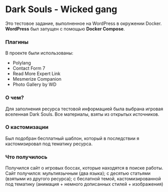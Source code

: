 # Dark Souls - Wicked gang

Это тестовое задание, выполненное на WordPress в окружении Docker. 
**WordPress** был запущен с помощью **Docker Compose**.

### Плагины

В проекте были использованы:
* Polylang
* Contact Form 7
* Read More Expert Link
* Mesmerize Companion
* Photo Gallery by WD

### О чем?

Для заполнения ресурса тестовой информацией была выбрана игровая вселенная Dark Souls. Все материалы, взяты из открытых источников.

### О кастомизации

Был подобран бесплатный шаблон, который в последствии я кастомизировал под тематику ресурса.

### Что получилось

Получился сайт о игровых боссах, которые находятся в поиске работы. 
Сайт получился: 
мультиязычным (два языка); 
с десятью статьями (взятыми из другого ресурса); 
с беслатной темой, кастомизированной под тематику (анимация + немного дописанных стилей + изображения)


